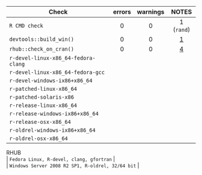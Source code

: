 | Check                   |      errors   | warnings  | NOTES |
| ----------------------- |:-------------:| :-------: | :---: |
| `R CMD check`     |       0       |     0     |   1 (`rand`)   |
| `devtools::build_win()` |       0       |     0     |   [1](https://win-builder.r-project.org/q9J85CboQuDA/00check.log)   |
| `rhub::check_on_cran()` |       0       |     0     |   [4](https://builder.r-hub.io/status/volesti_0.0.0.tar.gz-46af77102a0c4d3ca0a2593ce6e572a6)   |
| `r-devel-linux-x86_64-fedora-clang` |  
| `r-devel-linux-x86_64-fedora-gcc` |  
| `r-devel-windows-ix86+x86_64` |  
| `r-patched-linux-x86_64` |  
| `r-patched-solaris-x86` |  
| `r-release-linux-x86_64` |  
| `r-release-windows-ix86+x86_64` |  
| `r-release-osx-x86_64` |  
| `r-oldrel-windows-ix86+x86_64` |  
| `r-oldrel-osx-x86_64` |  
  
  
RHUB  
| `Fedora Linux, R-devel, clang, gfortran` |  
| `Windows Server 2008 R2 SP1, R-oldrel, 32/64 bit` |  
